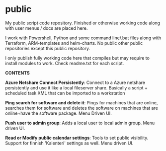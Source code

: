# public
My public script code repository. Finished or otherwise working code along with user menus / docs are placed here. 

I work with Powershell, Python and some command line/.bat files along with Terraform, ARM-templates and helm-charts. No public other public repositories except this public repository. 

I only publish fully working code here that compiles but may require to install modules to work. Check readme.txt for each script. 

**CONTENTS**

**Azure Netshare Connect Persistently**: Connect to a Azure netshare persistently and use it like a local fileserver share. Basically a script + scheduled task XML that can be imported to a workstation

**Ping search for software and delete it**: Pings for machines that are online, searches them for software and deletes the software on machines that are online+have the software package. Menu Driven UI.

**Push user to admin group**: Adds a local user to local admin group. Menu driven UI. 

**Read or Modify public calendar settings**: Tools to set public visibility. Support for finnish 'Kalenteri' settings as well. Menu driven UI. 

